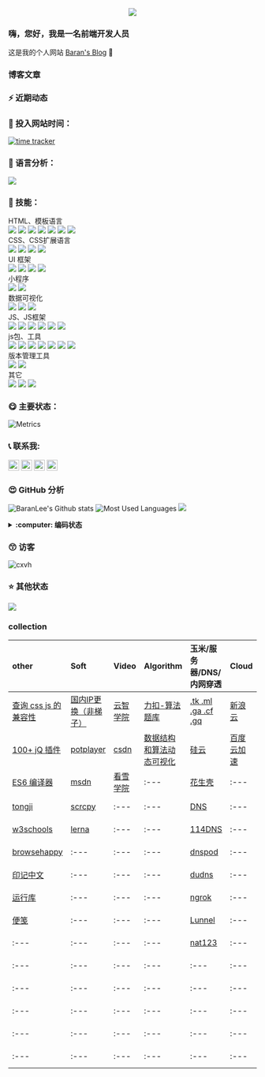 <div align="center">
  <img src="https://cdn.jsdelivr.net/gh/cxvh/static/gif/20201201042317.webp">
</div>

### 嗨，您好，我是一名前端开发人员
这是我的个人网站 [Baran's Blog][website] 👋

### 博客文章
<!-- BLOG-POST-LIST:START -->
<!-- BLOG-POST-LIST:END -->

### :zap: 近期动态
<!--START_SECTION:activity-->
<!--END_SECTION:activity-->


### :gem: 投入网站时间：
[![time tracker](https://wakatime.com/badge/gitlab/cxvh/blogs.svg)](https://wakatime.com/badge/gitlab/cxvh/blogs)

### :100: 语言分析：
<a href="https://wakatime.com"><img src="https://wakatime.com/share/@0cd260cc-6945-492b-a5b3-56b1bef40e51/6f6b5918-41bf-4055-a22e-11c7fcfc128a.png" /></a>

### :baby: 技能：
HTML、模板语言<br>
![](https://img.shields.io/badge/非常熟练-HTML-green) ![](https://img.shields.io/badge/熟练-YAML-lightgrey) ![](https://img.shields.io/badge/入门-PUG-success) ![](https://img.shields.io/badge/入门-EJS-important) ![](https://img.shields.io/badge/熟练-Freemarker-brightgreen) ![](https://img.shields.io/badge/熟练-Jsp-critical) ![](https://img.shields.io/badge/熟练-Volicity-informational)
<br>CSS、CSS扩展语言<br>
![](https://img.shields.io/badge/非常熟练-CSS-yellowgreen) ![](https://img.shields.io/badge/熟练-Sass/Scss-inactive) ![](https://img.shields.io/badge/熟练-Less-blue) ![](https://img.shields.io/badge/熟练-stylus-orange)
<br>UI 框架<br>
![](https://img.shields.io/badge/非常熟练-ElementUi-ff69b4)
![](https://img.shields.io/badge/非常熟练-Vant-9cf)
![](https://img.shields.io/badge/熟练-Bootstrap-green)
![](https://img.shields.io/badge/入门-Layui-lightgrey)
<br>小程序<br>
![](https://img.shields.io/badge/熟练-UNIapp-success)
![](https://img.shields.io/badge/熟练-微信小程序-important)
<br>数据可视化<br>
![](https://img.shields.io/badge/熟练-Echarts-brightgreen)
![](https://img.shields.io/badge/熟练-Svg-critical)
![](https://img.shields.io/badge/入门-Canvas-lightgrey)
<br>JS、JS框架<br>
![](https://img.shields.io/badge/非常熟练-JavaScript-brightgreen) ![](https://img.shields.io/badge/非常熟练-Vue-critical) ![](https://img.shields.io/badge/熟练-Nodejs-informational) ![](https://img.shields.io/badge/熟练-ES6-inactive) ![](https://img.shields.io/badge/熟练-Koa-9cf) ![](https://img.shields.io/badge/入门-React/RN-blueviolet)
<br>js包、工具<br>
![](https://img.shields.io/badge/非常熟练-Npm-informational)
![](https://img.shields.io/badge/非常熟练-Yarn-blueviolet)
![](https://img.shields.io/badge/熟练-webpack-green)
![](https://img.shields.io/badge/熟练-rollup-9cf)
![](https://img.shields.io/badge/熟练-eslint-inactive)
![](https://img.shields.io/badge/入门-babel-yellowgreen)
![](https://img.shields.io/badge/入门-脚手架开发-brightgreen)
<br>版本管理工具<br>
![](https://img.shields.io/badge/非常熟练-Git-lightgrey)
![](https://img.shields.io/badge/熟练-Svn-lightgrey)
<br>其它<br>
![](https://img.shields.io/badge/熟练-nginx-ff69b4)
![](https://img.shields.io/badge/入门-shell-success)
![](https://img.shields.io/badge/熟练-vscode-critical)

### :yum: 主要状态：
![Metrics](https://metrics.lecoq.io/cxvh?template=classic&config.timezone=Asia%2FShanghai&config.animated=true)

<!-- ### 🎧 播放
<iframe frameborder="no" border="0" marginwidth="0" marginheight="0" width=430 height=86 src="//music.163.com/outchain/player?type=2&id=34280405&auto=0&height=66"></iframe> -->

### :telephone_receiver: 联系我:
[<img src="https://img.shields.io/twitter/follow/baran31236600?logo=twitter&style=for-the-badge" height="22" />][twitter]
[<img src="https://cdn.jsdelivr.net/gh/cxvh/static/svg/mail.svg" width="22" />][mail]
[<img src="https://cdn.jsdelivr.net/gh/cxvh/static/svg/QQ.svg" width="22" />][qq]
[<img src="https://cdn.jsdelivr.net/npm/simple-icons@3.0.1/icons/codesandbox.svg" width="22" />][codesandbox]

### :heart_eyes: GitHub 分析
![BaranLee's Github stats](https://github-readme-stats.vercel.app/api?username=cxvh&theme=dark&show_icons=true)
![Most Used Languages](https://github-readme-stats.vercel.app/api/top-langs?username=cxvh&theme=flag-india&show_icons=true&locale=en&layout=compact)
![](https://github-readme-streak-stats.herokuapp.com/?user=cxvh)



<details>
  <summary><b> :computer: 编码状态</b></summary>
<!--START_SECTION:waka-->
<!--END_SECTION:waka-->
</details>

### :kissing_smiling_eyes: 访客
![cxvh](https://komarev.com/ghpvc/?username=cxvh&label=Profile%20views&color=0e75b6&style=flat)

### :star: 其他状态
[<img src="https://github-profile-trophy.vercel.app/?username=cxvh&theme=juicyfresh" />](https://github.com/ryo-ma/github-profile-trophy)  

### collection
| other                                                        | Soft                                                         | Video                                                  | Algorithm                                                | 玉米/服务器/DNS/内网穿透                               | Cloud                                | Site                                                         | Organizations                                             | Chat                            |
| :----------------------------------------------------------- | :----------------------------------------------------------- | :----------------------------------------------------- | :------------------------------------------------------- | :----------------------------------------------------- | :----------------------------------- | :----------------------------------------------------------- | :-------------------------------------------------------- | :------------------------------ |
| [查询 css js 的兼容性](https://caniuse.com/)                 | [国内IP更换（非梯子）](http://blog.sina.com.cn/u/5265179322) | [云智学院](https://abcxueyuan.baidu.com/#/line_course) | [力扣-算法题库](https://leetcode-cn.com/problemset/all/) | [.tk .ml .ga .cf .gq](http://www.dot.tk/zh/index.html) | [新浪云](https://www.sinacloud.com/) | [bing](https://www.bing.com/webmasters/crawlcontrol?siteUrl=https://www.cxvh.com/) | [baidu](https://github.com/baidu)                         | [skype](https://web.skype.com/) |
| [100+ jQ 插件](http://www.ijquery.cn/?cat=2)                 | [potplayer](http://potplayer.daum.net/?lang=zh_CN)           | [csdn](https://edu.csdn.net/course)                    | [数据结构和算法动态可视化](https://visualgo.net/zh)      | [硅云](https://www.vpsor.cn/)                          | [百度云加速](https://su.baidu.com/)  | [不蒜子](https://busuanzi.ibruce.info/)                      | [google](https://github.com/google)                       | [wechat](https://wx.qq.com/)    |
| [ES6 编译器](https://google.github.io/traceur-compiler/demo/repl.html) | [msdn](https://msdn.itellyou.cn/)                            | [看雪学院](https://www.pediy.com/)                     | :---                                                     | [花生壳](https://hsk.oray.com/)                        | :---                                 | :---                                                         | [tencent](https://github.com/tencent)                     | :---                            |
| [tongji](https://tongji.baidu.com/research/site)             | [scrcpy](https://github.com/Genymobile/scrcpy)               | :---                                                   | :---                                                     | [DNS](https://www.dns.com/)                            | :---                                 | :---                                                         | [alibaba](https://github.com/alibaba)                     | :---                            |
| [w3schools](https://www.w3schools.com/)                      | [lerna](https://github.com/lerna/)                           | :---                                                   | :---                                                     | [114DNS](http://www.114dns.com/)                       | :---                                 | :---                                                         | [bytedance](https://github.com/bytedance)                 | :---                            |
| [browsehappy](https://browsehappy.com/)                      | :---                                                         | :---                                                   | :---                                                     | [dnspod](dnspod.cn)                                    | :---                                 | :---                                                         | [microsoft](https://github.com/microsoft)                 | :---                            |
| [印记中文](https://docschina.org/)                           | :---                                                         | :---                                                   | :---                                                     | [dudns](https://dudns.baidu.com/)                      | :---                                 | :---                                                         | [facebook](https://github.com/facebook/)                  | :---                            |
| [运行库](https://www.ali213.net/zhuanti/yxk/)                | :---                                                         | :---                                                   | :---                                                     | [ngrok](https://ngrok.com/)                            | :---                                 | :---                                                         | [brackets](https://github.com/brackets)                   | :---                            |
| [便笺](https://www.onenote.com/stickynotes)              | :---                                                         | :---                                                   | :---                                                     | [Lunnel](https://github.com/longXboy/lunnel)           | :---                                 | :---                                                         | [lantern](https://github.com/getlantern/lantern/releases) | :---                            |
| :---                                                         | :---                                                         | :---                                                   | :---                                                     | [nat123](http://www.nat123.com/)                       | :---                                 | :---                                                         | [jumpserver](https://github.com/jumpserver)               | :---                            |
| :---                                                         | :---                                                         | :---                                                   | :---                                                     | :---                                                   | :---                                 | :---                                                         | [weapp-socketio](https://github.com/weapp-socketio)       | :---                            |
| :---                                                         | :---                                                         | :---                                                   | :---                                                     | :---                                                   | :---                                 | :---                                                         | [openatx](https://github.com/openatx)                     | :---                            |
| :---                                                         | :---                                                         | :---                                                   | :---                                                     | :---                                                   | :---                                 | :---                                                         | [code吧](https://github.com/code-ba)                      | :---                            |
| :---                                                         | :---                                                         | :---                                                   | :---                                                     | :---                                                   | :---                                 | :---                                                         | :---                                                      | :---                            |
| :---                                                         | :---                                                         | :---                                                   | :---                                                     | :---                                                   | :---                                 | :---                                                         | :---                                                      | :---                            |


[website]: https://cxvh.com/
[qq]: http://wpa.qq.com/msgrd?v=3&uin=630749264&site=qq&menu=yes
[mail]: mailto:630749264@qq.com
[twitter]: https://twitter.com/baran31236600
[codesandbox]: https://codesandbox.com/cxvh

